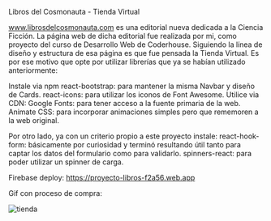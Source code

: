 Libros del Cosmonauta - Tienda Virtual

www.librosdelcosmonauta.com es una editorial nueva dedicada a la Ciencia Ficción. La página web de dicha editorial fue realizada por mi, como proyecto del curso de Desarrollo Web de Coderhouse.
Siguiendo la línea de diseño y estructura de esa página es que fue pensada la Tienda Virtual. Es por ese motivo que opte por utilizar librerías que ya se habían utilizado anteriormente:

Instale via npm
react-bootstrap: para mantener la misma Navbar y diseño de Cards.
react-icons: para utilizar los iconos de Font Awesome.
Utilice via CDN:
Google Fonts: para tener acceso a la fuente primaria de la web.
Animate CSS: para incorporar animaciones simples pero que rememoren a la web original.

Por otro lado, ya con un criterio propio a este proyecto
instale:
react-hook-form: básicamente por curiosidad y terminó resultando útil tanto para captar los datos del formulario como para validarlo.
spinners-react: para poder utilizar un spinner de carga.

Firebase deploy:
https://proyecto-libros-f2a56.web.app


Gif con proceso de compra:


![tienda](https://user-images.githubusercontent.com/94913533/166720094-513c11c2-6e63-4e09-a6bf-a92c0edb2979.gif)
